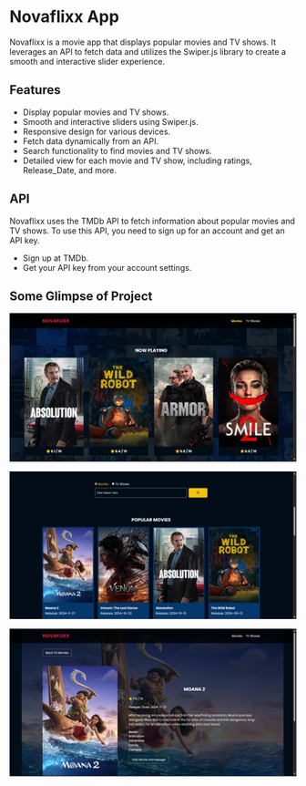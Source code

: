 # Novaflixx App

Novaflixx is a movie app that displays popular movies and TV shows. It leverages an API to fetch data and utilizes the Swiper.js library to create a smooth and interactive slider experience.

## Features

- Display popular movies and TV shows.
- Smooth and interactive sliders using Swiper.js.
- Responsive design for various devices.
- Fetch data dynamically from an API.
- Search functionality to find movies and TV shows.
- Detailed view for each movie and TV show, including ratings, Release_Date, and more.

## API

Novaflixx uses the TMDb API to fetch information about popular movies and TV shows. To use this API, you need to sign up for an account and get an API key.

- Sign up at TMDb.
- Get your API key from your account settings.

## Some Glimpse of Project

![Screenshot of Movies Page](images/Screenshot%202024-12-04%20010605.png)

![Screenshot of search Page](images/Screenshot%202024-12-04%20010627.png)

![Screenshot of Details Page](images/Screenshot%202024-12-04%20010642.png)
